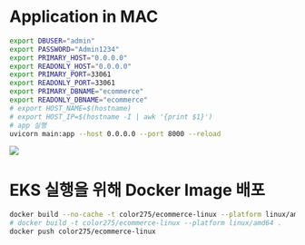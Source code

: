 # Application in MAC
```bash
export DBUSER="admin"
export PASSWORD="Admin1234"
export PRIMARY_HOST="0.0.0.0"
export READONLY_HOST="0.0.0.0"
export PRIMARY_PORT=33061
export READONLY_PORT=33061
export PRIMARY_DBNAME="ecommerce"
export READONLY_DBNAME="ecommerce"
# export HOST_NAME=$(hostname)
# export HOST_IP=$(hostname -I | awk '{print $1}')
# app 실행
uvicorn main:app --host 0.0.0.0 --port 8000 --reload
```
![](./img/2024-07-22-16-37-21.png)


# EKS 실행을 위해 Docker Image 배포
```bash
docker build --no-cache -t color275/ecommerce-linux --platform linux/amd64 .
# docker build -t color275/ecommerce-linux --platform linux/amd64 .
docker push color275/ecommerce-linux
```

